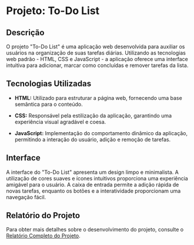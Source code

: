 # Projeto: To-Do List

## Descrição

O projeto "To-Do List" é uma aplicação web desenvolvida para auxiliar os usuários na organização de suas tarefas diárias. Utilizando as tecnologias web padrão - HTML, CSS e JavaScript - a aplicação oferece uma interface intuitiva para adicionar, marcar como concluídas e remover tarefas da lista.

## Tecnologias Utilizadas

- **HTML:** Utilizado para estruturar a página web, fornecendo uma base semântica para o conteúdo.

- **CSS:** Responsável pela estilização da aplicação, garantindo uma experiência visual agradável e coesa.

- **JavaScript:** Implementação do comportamento dinâmico da aplicação, permitindo a interação do usuário, adição e remoção de tarefas.

## Interface

A interface do "To-Do List" apresenta um design limpo e minimalista. A utilização de cores suaves e ícones intuitivos proporciona uma experiência amigável para o usuário. A caixa de entrada permite a adição rápida de novas tarefas, enquanto os botões e a interatividade proporcionam uma navegação fácil.

## Relatório do Projeto

Para obter mais detalhes sobre o desenvolvimento do projeto, consulte o [Relatório Completo do Projeto](hhttps://drive.google.com/file/d/1-Gz1t_x-alIDVO7Mw32SIUSEyqPCZYXk/view?usp=sharing).
